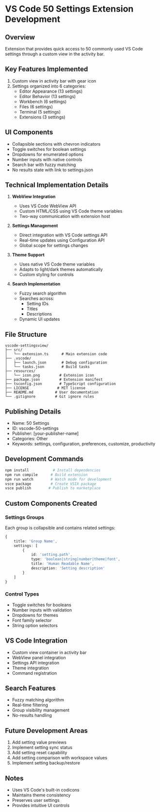 # VS Code 50 Settings Extension Development

## Overview
Extension that provides quick access to 50 commonly used VS Code settings through a custom view in the activity bar.

## Key Features Implemented
1. Custom view in activity bar with gear icon
2. Settings organized into 6 categories:
   - Editor Appearance (13 settings)
   - Editor Behavior (13 settings)
   - Workbench (6 settings)
   - Files (6 settings)
   - Terminal (5 settings)
   - Extensions (3 settings)

## UI Components
- Collapsible sections with chevron indicators
- Toggle switches for boolean settings
- Dropdowns for enumerated options
- Number inputs with native controls
- Search bar with fuzzy matching
- No results state with link to settings.json

## Technical Implementation Details
1. **WebView Integration**
   - Uses VS Code WebView API
   - Custom HTML/CSS using VS Code theme variables
   - Two-way communication with extension host

2. **Settings Management**
   - Direct integration with VS Code settings API
   - Real-time updates using Configuration API
   - Global scope for settings changes

3. **Theme Support**
   - Uses native VS Code theme variables
   - Adapts to light/dark themes automatically
   - Custom styling for controls

4. **Search Implementation**
   - Fuzzy search algorithm
   - Searches across:
     - Setting IDs
     - Titles
     - Descriptions
   - Dynamic UI updates

## File Structure
```
vscode-settingsview/
├── src/
│   └── extension.ts      # Main extension code
├── .vscode/
│   ├── launch.json       # Debug configuration
│   └── tasks.json        # Build tasks
├── resources/
│   └── icon.png         # Extension icon
├── package.json         # Extension manifest
├── tsconfig.json        # TypeScript configuration
├── LICENSE             # MIT license
├── README.md          # User documentation
└── .gitignore         # Git ignore rules
```

## Publishing Details
- Name: 50 Settings
- ID: vscode-50-settings
- Publisher: [your-publisher-name]
- Categories: Other
- Keywords: settings, configuration, preferences, customize, productivity

## Development Commands
```bash
npm install           # Install dependencies
npm run compile      # Build extension
npm run watch        # Watch mode for development
vsce package         # Create VSIX package
vsce publish        # Publish to marketplace
```

## Custom Components Created

### Settings Groups
Each group is collapsible and contains related settings:
```typescript
{
    title: 'Group Name',
    settings: [
        {
            id: 'setting.path',
            type: 'boolean|string|number|theme|font',
            title: 'Human Readable Name',
            description: 'Setting description'
        }
    ]
}
```

### Control Types
- Toggle switches for booleans
- Number inputs with validation
- Dropdowns for themes
- Font family selector
- String option selectors

## VS Code Integration
- Custom view container in activity bar
- WebView panel integration
- Settings API integration
- Theme integration
- Command registration

## Search Features
- Fuzzy matching algorithm
- Real-time filtering
- Group visibility management
- No-results handling

## Future Development Areas
1. Add setting value previews
2. Implement setting sync status
3. Add setting reset capability
4. Add setting comparison with workspace values
5. Implement setting backup/restore

## Notes
- Uses VS Code's built-in codicons
- Maintains theme consistency
- Preserves user settings
- Provides intuitive UI controls
